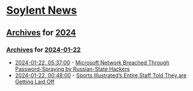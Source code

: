 # [Soylent News](../../../README.md)

## [Archives](../../index.md) for [2024](../index.md)

### [Archives](../../index.md) for [2024-01-22](index.md)

* [2024-01-22, 05:37:00](https://soylentnews.org/article.pl?sid=24/01/20/0839247&from=rss) - [Microsoft Network Breached Through Password-Spraying by Russian-State Hackers](https://soylentnews.org/article.pl?sid=24/01/20/0839247&from=rss)
* [2024-01-22, 00:48:00](https://soylentnews.org/article.pl?sid=24/01/20/0639217&from=rss) - [Sports Illustrated’s Entire Staff Told They are Getting Laid Off](https://soylentnews.org/article.pl?sid=24/01/20/0639217&from=rss)
